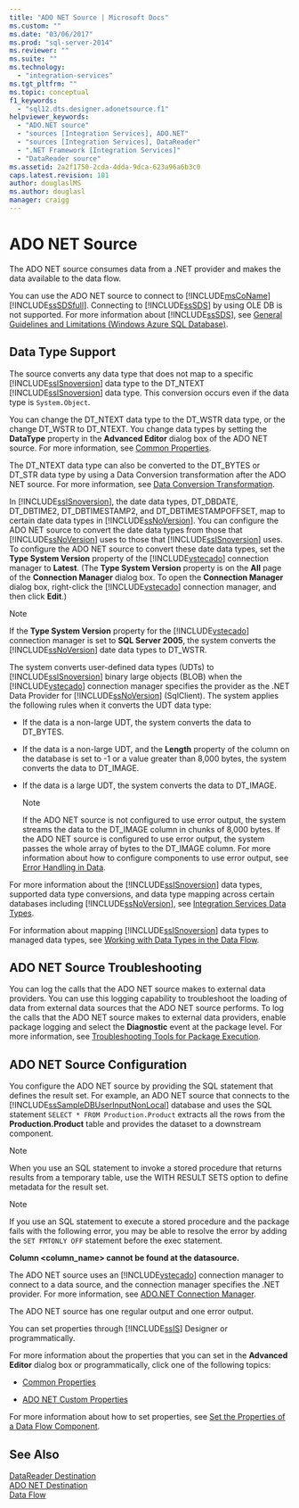 ```yaml
---
title: "ADO NET Source | Microsoft Docs"
ms.custom: ""
ms.date: "03/06/2017"
ms.prod: "sql-server-2014"
ms.reviewer: ""
ms.suite: ""
ms.technology: 
  - "integration-services"
ms.tgt_pltfrm: ""
ms.topic: conceptual
f1_keywords: 
  - "sql12.dts.designer.adonetsource.f1"
helpviewer_keywords: 
  - "ADO.NET source"
  - "sources [Integration Services], ADO.NET"
  - "sources [Integration Services], DataReader"
  - ".NET Framework [Integration Services]"
  - "DataReader source"
ms.assetid: 2a2f1750-2cda-4dda-9dca-623a96a6b3c0
caps.latest.revision: 101
author: douglaslMS
ms.author: douglasl
manager: craigg
---
```

# ADO NET Source
  The ADO NET source consumes data from a .NET provider and makes the data available to the data flow.  
  
 You can use the ADO NET source to connect to [!INCLUDE[msCoName](../../includes/msconame-md.md)] [!INCLUDE[ssSDSfull](../../includes/sssdsfull-md.md)]. Connecting to [!INCLUDE[ssSDS](../../includes/sssds-md.md)] by using OLE DB is not supported. For more information about [!INCLUDE[ssSDS](../../includes/sssds-md.md)], see [General Guidelines and Limitations (Windows Azure SQL Database)](http://go.microsoft.com/fwlink/?LinkId=248228).  
  
## Data Type Support  
 The source converts any data type that does not map to a specific [!INCLUDE[ssISnoversion](../../includes/ssisnoversion-md.md)] data type to the DT_NTEXT [!INCLUDE[ssISnoversion](../../includes/ssisnoversion-md.md)] data type. This conversion occurs even if the data type is `System.Object`.  
  
 You can change the DT_NTEXT data type to the DT_WSTR data type, or the change DT_WSTR to DT_NTEXT. You change data types by setting the **DataType** property in the **Advanced Editor** dialog box of the ADO NET source. For more information, see [Common Properties](../common-properties.md).  
  
 The DT_NTEXT data type can also be converted to the DT_BYTES or DT_STR data type by using a Data Conversion transformation after the ADO NET source. For more information, see [Data Conversion Transformation](transformations/data-conversion-transformation.md).  
  
 In [!INCLUDE[ssISnoversion](../../includes/ssisnoversion-md.md)], the date data types, DT_DBDATE, DT_DBTIME2, DT_DBTIMESTAMP2, and DT_DBTIMESTAMPOFFSET, map to certain date data types in [!INCLUDE[ssNoVersion](../../includes/ssnoversion-md.md)]. You can configure the ADO NET source to convert the date data types from those that [!INCLUDE[ssNoVersion](../../includes/ssnoversion-md.md)] uses to those that [!INCLUDE[ssISnoversion](../../includes/ssisnoversion-md.md)] uses. To configure the ADO NET source to convert these date data types, set the **Type System Version** property of the [!INCLUDE[vstecado](../../includes/vstecado-md.md)] connection manager to **Latest**. (The **Type System Version** property is on the **All** page of the **Connection Manager** dialog box. To open the **Connection Manager** dialog box, right-click the [!INCLUDE[vstecado](../../includes/vstecado-md.md)] connection manager, and then click **Edit**.)  
  
> [!NOTE]  
>  If the **Type System Version** property for the [!INCLUDE[vstecado](../../includes/vstecado-md.md)] connection manager is set to **SQL Server 2005**, the system converts the [!INCLUDE[ssNoVersion](../../includes/ssnoversion-md.md)] date data types to DT_WSTR.  
  
 The system converts user-defined data types (UDTs) to [!INCLUDE[ssISnoversion](../../includes/ssisnoversion-md.md)] binary large objects (BLOB) when the [!INCLUDE[vstecado](../../includes/vstecado-md.md)] connection manager specifies the provider as the .NET Data Provider for [!INCLUDE[ssNoVersion](../../includes/ssnoversion-md.md)] (SqlClient). The system applies the following rules when it converts the UDT data type:  
  
-   If the data is a non-large UDT, the system converts the data to DT_BYTES.  
  
-   If the data is a non-large UDT, and the **Length** property of the column on the database is set to -1 or a value greater than 8,000 bytes, the system converts the data to DT_IMAGE.  
  
-   If the data is a large UDT, the system converts the data to DT_IMAGE.  
  
    > [!NOTE]  
    >  If the ADO NET source is not configured to use error output, the system streams the data to the DT_IMAGE column in chunks of 8,000 bytes. If the ADO NET source is configured to use error output, the system passes the whole array of bytes to the DT_IMAGE column. For more information about how to configure components to use error output, see [Error Handling in Data](error-handling-in-data.md).  
  
 For more information about the [!INCLUDE[ssISnoversion](../../includes/ssisnoversion-md.md)] data types, supported data type conversions, and data type mapping across certain databases including [!INCLUDE[ssNoVersion](../../includes/ssnoversion-md.md)], see [Integration Services Data Types](integration-services-data-types.md).  
  
 For information about mapping [!INCLUDE[ssISnoversion](../../includes/ssisnoversion-md.md)] data types to managed data types, see [Working with Data Types in the Data Flow](../extending-packages-custom-objects/data-flow/working-with-data-types-in-the-data-flow.md).  
  
## ADO NET Source Troubleshooting  
 You can log the calls that the ADO NET source makes to external data providers. You can use this logging capability to troubleshoot the loading of data from external data sources that the ADO NET source performs. To log the calls that the ADO NET source makes to external data providers, enable package logging and select the **Diagnostic** event at the package level. For more information, see [Troubleshooting Tools for Package Execution](../troubleshooting/troubleshooting-tools-for-package-execution.md).  
  
## ADO NET Source Configuration  
 You configure the ADO NET source by providing the SQL statement that defines the result set. For example, an ADO NET source that connects to the [!INCLUDE[ssSampleDBUserInputNonLocal](../../includes/sssampledbuserinputnonlocal-md.md)] database and uses the SQL statement `SELECT * FROM Production.Product` extracts all the rows from the **Production.Product** table and provides the dataset to a downstream component.  
  
> [!NOTE]  
>  When you use an SQL statement to invoke a stored procedure that returns results from a temporary table, use the WITH RESULT SETS option to define metadata for the result set.  
  
> [!NOTE]  
>  If you use an SQL statement to execute a stored procedure and the package fails with the following error, you may be able to resolve the error by adding the `SET FMTONLY OFF` statement before the exec statement.  
>   
>  **Column <column_name> cannot be found at the datasource.**  
  
 The ADO NET source uses an [!INCLUDE[vstecado](../../includes/vstecado-md.md)] connection manager to connect to a data source, and the connection manager specifies the .NET provider. For more information, see [ADO.NET Connection Manager](../connection-manager/ado-net-connection-manager.md).  
  
 The ADO NET source has one regular output and one error output.  
  
 You can set properties through [!INCLUDE[ssIS](../../includes/ssis-md.md)] Designer or programmatically.  
  
 For more information about the properties that you can set in the **Advanced Editor** dialog box or programmatically, click one of the following topics:  
  
-   [Common Properties](../common-properties.md)  
  
-   [ADO NET Custom Properties](ado-net-custom-properties.md)  
  
 For more information about how to set properties, see [Set the Properties of a Data Flow Component](set-the-properties-of-a-data-flow-component.md).  
  
## See Also  
 [DataReader Destination](datareader-destination.md)   
 [ADO NET Destination](ado-net-destination.md)   
 [Data Flow](data-flow.md)  
  
  
